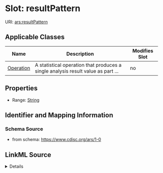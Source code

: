 # Slot: resultPattern

URI: [ars:resultPattern](https://www.cdisc.org/ars/1-0/resultPattern)



<!-- no inheritance hierarchy -->




## Applicable Classes

| Name | Description | Modifies Slot |
| --- | --- | --- |
[Operation](Operation.md) | A statistical operation that produces a single analysis result value as part ... |  no  |







## Properties

* Range: [String](String.md)





## Identifier and Mapping Information







### Schema Source


* from schema: https://www.cdisc.org/ars/1-0




## LinkML Source

<details>
```yaml
name: resultPattern
from_schema: https://www.cdisc.org/ars/1-0
rank: 1000
alias: resultPattern
domain_of:
- Operation
range: string

```
</details>